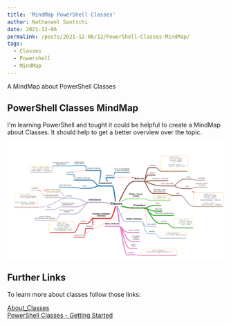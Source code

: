 ```yaml
---
title: 'MindMap PowerShell Classes'
author: Nathanael Santschi
date: 2021-12-06
permalink: /posts/2021-12-06/12/PowerShell-Classes-MindMap/
tags:
  - Classes
  - Powershell
  - MindMap
---
```

A MindMap about PowerShell Classes

## PowerShell Classes MindMap
I'm learning PowerShell and tought it could be helpful to create a MindMap about Classes. 
It should help to get a better overview over the topic. 

<!-- <a href="/images/PowerShellClasses.png">
 <img alt="PowerShellClasses.png" src="/images/PowerShellClasses.png">
</a> -->


![Powershell Classes](/images/PowerShellClasses.png "Preview")

## Further Links
To learn more about classes follow those links:

[About_Classes](https://docs.microsoft.com/en-us/powershell/module/microsoft.powershell.core/about/about_classes?view=powershell-7.2#inheritance-in-powershell-classes) <br />
[PowerShell Classes - Getting Started](https://adamtheautomator.com/powershell-classes/)

